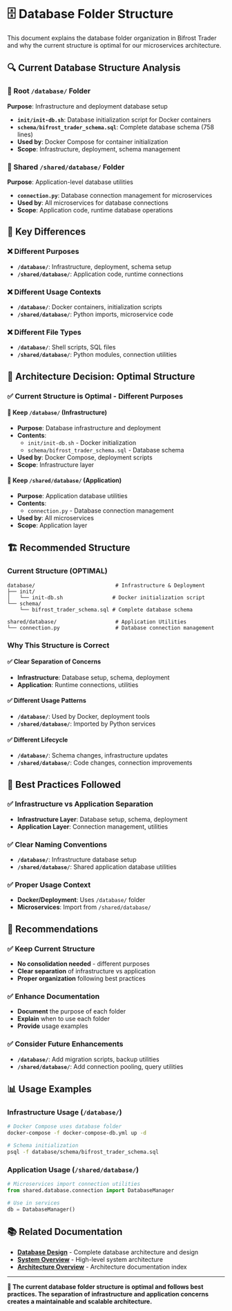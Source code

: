 # 🗄️ Database Folder Structure

This document explains the database folder organization in Bifrost Trader and why the current structure is optimal for our microservices architecture.

## 🔍 **Current Database Structure Analysis**

### **📁 Root `/database/` Folder**
**Purpose**: Infrastructure and deployment database setup
- **`init/init-db.sh`**: Database initialization script for Docker containers
- **`schema/bifrost_trader_schema.sql`**: Complete database schema (758 lines)
- **Used by**: Docker Compose for container initialization
- **Scope**: Infrastructure, deployment, schema management

### **📁 Shared `/shared/database/` Folder**
**Purpose**: Application-level database utilities
- **`connection.py`**: Database connection management for microservices
- **Used by**: All microservices for database connections
- **Scope**: Application code, runtime database operations

## 🎯 **Key Differences**

### **❌ Different Purposes**
- **`/database/`**: Infrastructure, deployment, schema setup
- **`/shared/database/`**: Application code, runtime connections

### **❌ Different Usage Contexts**
- **`/database/`**: Docker containers, initialization scripts
- **`/shared/database/`**: Python imports, microservice code

### **❌ Different File Types**
- **`/database/`**: Shell scripts, SQL files
- **`/shared/database/`**: Python modules, connection utilities

## 🎯 **Architecture Decision: Optimal Structure**

### **✅ Current Structure is Optimal - Different Purposes**

#### **📁 Keep `/database/` (Infrastructure)**
- **Purpose**: Database infrastructure and deployment
- **Contents**: 
  - `init/init-db.sh` - Docker initialization
  - `schema/bifrost_trader_schema.sql` - Database schema
- **Used by**: Docker Compose, deployment scripts
- **Scope**: Infrastructure layer

#### **📁 Keep `/shared/database/` (Application)**
- **Purpose**: Application database utilities
- **Contents**:
  - `connection.py` - Database connection management
- **Used by**: All microservices
- **Scope**: Application layer

## 🏗️ **Recommended Structure**

### **Current Structure (OPTIMAL)**
```
database/                          # Infrastructure & Deployment
├── init/
│   └── init-db.sh                # Docker initialization script
└── schema/
    └── bifrost_trader_schema.sql # Complete database schema

shared/database/                   # Application Utilities
└── connection.py                  # Database connection management
```

### **Why This Structure is Correct**

#### **✅ Clear Separation of Concerns**
- **Infrastructure**: Database setup, schema, deployment
- **Application**: Runtime connections, utilities

#### **✅ Different Usage Patterns**
- **`/database/`**: Used by Docker, deployment tools
- **`/shared/database/`**: Imported by Python services

#### **✅ Different Lifecycle**
- **`/database/`**: Schema changes, infrastructure updates
- **`/shared/database/`**: Code changes, connection improvements

## 🎯 **Best Practices Followed**

### **✅ Infrastructure vs Application Separation**
- **Infrastructure Layer**: Database setup, schema, deployment
- **Application Layer**: Connection management, utilities

### **✅ Clear Naming Conventions**
- **`/database/`**: Infrastructure database setup
- **`/shared/database/`**: Shared application database utilities

### **✅ Proper Usage Context**
- **Docker/Deployment**: Uses `/database/` folder
- **Microservices**: Import from `/shared/database/`

## 🚀 **Recommendations**

### **✅ Keep Current Structure**
- **No consolidation needed** - different purposes
- **Clear separation** of infrastructure vs application
- **Proper organization** following best practices

### **✅ Enhance Documentation**
- **Document** the purpose of each folder
- **Explain** when to use each folder
- **Provide** usage examples

### **✅ Consider Future Enhancements**
- **`/database/`**: Add migration scripts, backup utilities
- **`/shared/database/`**: Add connection pooling, query utilities

## 📊 **Usage Examples**

### **Infrastructure Usage (`/database/`)**
```bash
# Docker Compose uses database folder
docker-compose -f docker-compose-db.yml up -d

# Schema initialization
psql -f database/schema/bifrost_trader_schema.sql
```

### **Application Usage (`/shared/database/`)**
```python
# Microservices import connection utilities
from shared.database.connection import DatabaseManager

# Use in services
db = DatabaseManager()
```

## 📚 **Related Documentation**

- **[Database Design](database.md)** - Complete database architecture and design
- **[System Overview](overview.md)** - High-level system architecture
- **[Architecture Overview](index.md)** - Architecture documentation index

---

**🎯 The current database folder structure is optimal and follows best practices. The separation of infrastructure and application concerns creates a maintainable and scalable architecture.**
